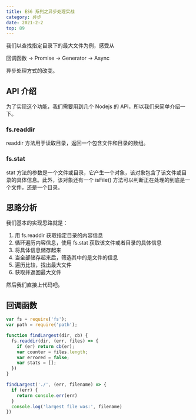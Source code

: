 ```yaml
---
title: ES6 系列之异步处理实战
category: 异步
date: 2021-2-2
top: 89
---
```


我们以查找指定目录下的最大文件为例，感受从

回调函数 -> Promise -> Generator -> Async

异步处理方式的改变。

## API 介绍

为了实现这个功能，我们需要用到几个 Nodejs 的 API，所以我们来简单介绍一下。

### fs.readdir

readdir 方法用于读取目录，返回一个包含文件和目录的数组。

### fs.stat

stat 方法的参数是一个文件或目录，它产生一个对象，该对象包含了该文件或目录的具体信息。此外，该对象还有一个 isFile() 方法可以判断正在处理的到底是一个文件，还是一个目录。

## 思路分析

我们基本的实现思路就是：

1. 用 fs.readdir 获取指定目录的内容信息
2. 循环遍历内容信息，使用 fs.stat 获取该文件或者目录的具体信息
3. 将具体信息储存起来
4. 当全部储存起来后，筛选其中的是文件的信息
5. 遍历比较，找出最大文件
6. 获取并返回最大文件

然后我们直接上代码吧。

## 回调函数

```js
var fs = require('fs');
var path = require('path');

function findLargest(dir, cb) {
  fs.readdir(dir, (err, files) => {
    if (er) return cb(er);
    var counter = files.length;
    var errored = false;
    var stats = [];
  })
}
```

```js
findLargest('./', (err, filename) => {
  if (err) {
    return console.err(err)
  }
  console.log('largest file was:', filename)
})
```


